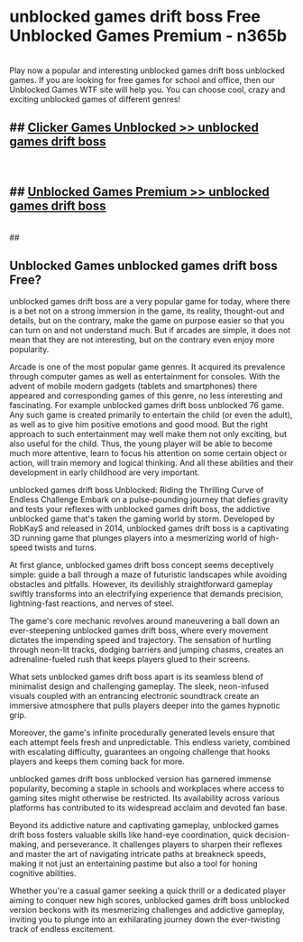 # unblocked games drift boss  Free Unblocked Games Premium - n365b <br>
<br>
Play now a popular and interesting unblocked games drift boss unblocked games. If you are looking for free games for school and office, then our Unblocked Games WTF site will help you. You can choose cool, crazy and exciting unblocked games of different genres!


## ##  [Clicker Games Unblocked >> unblocked games drift boss](http://freeplayer.one?title=unblocked_games_drift_boss&ref=UGames)
  <br>

##  ## [Unblocked Games Premium >> unblocked games drift boss](http://freeplayer.one?title=unblocked_games_drift_boss&ref=UGames)
  <br>
  ##



## Unblocked Games unblocked games drift boss Free?

unblocked games drift boss are a very popular game for today, where there is a bet not on a strong immersion in the game, its reality, thought-out and details, but on the contrary, make the game on purpose easier so that you can turn on and not understand much. But if arcades are simple, it does not mean that they are not interesting, but on the contrary even enjoy more popularity.

Arcade is one of the most popular game genres. It acquired its prevalence through computer games as well as entertainment for consoles. With the advent of mobile modern gadgets (tablets and smartphones) there appeared and corresponding games of this genre, no less interesting and fascinating. For example unblocked games drift boss unblocked 76 game. Any such game is created primarily to entertain the child (or even the adult), as well as to give him positive emotions and good mood. But the right approach to such entertainment may well make them not only exciting, but also useful for the child. Thus, the young player will be able to become much more attentive, learn to focus his attention on some certain object or action, will train memory and logical thinking. And all these abilities and their development in early childhood are very important.

unblocked games drift boss Unblocked: Riding the Thrilling Curve of Endless Challenge
Embark on a pulse-pounding journey that defies gravity and tests your reflexes with unblocked games drift boss, the addictive unblocked game that's taken the gaming world by storm. Developed by RobKayS and released in 2014, unblocked games drift boss is a captivating 3D running game that plunges players into a mesmerizing world of high-speed twists and turns.

At first glance, unblocked games drift boss concept seems deceptively simple: guide a ball through a maze of futuristic landscapes while avoiding obstacles and pitfalls. However, its devilishly straightforward gameplay swiftly transforms into an electrifying experience that demands precision, lightning-fast reactions, and nerves of steel.

The game's core mechanic revolves around maneuvering a ball down an ever-steepening unblocked games drift boss, where every movement dictates the impending speed and trajectory. The sensation of hurtling through neon-lit tracks, dodging barriers and jumping chasms, creates an adrenaline-fueled rush that keeps players glued to their screens.

What sets unblocked games drift boss apart is its seamless blend of minimalist design and challenging gameplay. The sleek, neon-infused visuals coupled with an entrancing electronic soundtrack create an immersive atmosphere that pulls players deeper into the games hypnotic grip.

Moreover, the game's infinite procedurally generated levels ensure that each attempt feels fresh and unpredictable. This endless variety, combined with escalating difficulty, guarantees an ongoing challenge that hooks players and keeps them coming back for more.

unblocked games drift boss unblocked version has garnered immense popularity, becoming a staple in schools and workplaces where access to gaming sites might otherwise be restricted. Its availability across various platforms has contributed to its widespread acclaim and devoted fan base.

Beyond its addictive nature and captivating gameplay, unblocked games drift boss fosters valuable skills like hand-eye coordination, quick decision-making, and perseverance. It challenges players to sharpen their reflexes and master the art of navigating intricate paths at breakneck speeds, making it not just an entertaining pastime but also a tool for honing cognitive abilities.

Whether you're a casual gamer seeking a quick thrill or a dedicated player aiming to conquer new high scores, unblocked games drift boss unblocked version beckons with its mesmerizing challenges and addictive gameplay, inviting you to plunge into an exhilarating journey down the ever-twisting track of endless excitement.